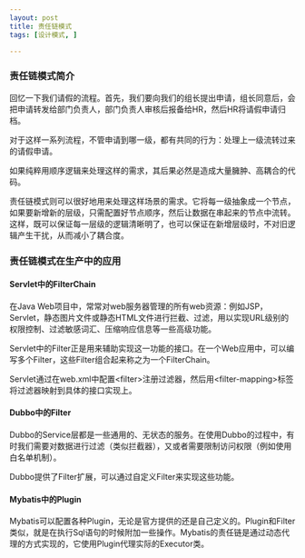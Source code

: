 ```yaml
---
layout: post
title: 责任链模式
tags: [设计模式, ]

---
```


### 责任链模式简介

回忆一下我们请假的流程。首先，我们要向我们的组长提出申请，组长同意后，会把申请转发给部门负责人，部门负责人审核后报备给HR，然后HR将请假申请归档。

对于这样一系列流程，不管申请到哪一级，都有共同的行为：处理上一级流转过来的请假申请。

如果纯粹用顺序逻辑来处理这样的需求，其后果必然是造成大量臃肿、高耦合的代码。

责任链模式则可以很好地用来处理这样场景的需求。它将每一级抽象成一个节点，如果要新增新的层级，只需配置好节点顺序，然后让数据在串起来的节点中流转。这样，既可以保证每一层级的逻辑清晰明了，也可以保证在新增层级时，不对旧逻辑产生干扰，从而减小了耦合度。



### 责任链模式在生产中的应用

#### Servlet中的FilterChain
在Java Web项目中，常常对web服务器管理的所有web资源：例如JSP，Servlet，静态图片文件或静态HTML文件进行拦截、过滤，用以实现URL级别的权限控制、过滤敏感词汇、压缩响应信息等一些高级功能。

Servlet中的Filter正是用来辅助实现这一功能的接口。在一个Web应用中，可以编写多个Filter，这些Filter组合起来称之为一个FilterChain。

Servlet通过在web.xml中配置&lt;filter>注册过滤器，然后用&lt;filter-mapping>标签将过滤器映射到具体的接口实现上。



#### Dubbo中的Filter
Dubbo的Service层都是一些通用的、无状态的服务。在使用Dubbo的过程中，有时我们需要对数据进行过滤（类似拦截器），又或者需要限制访问权限（例如使用白名单机制）。

Dubbo提供了Filter扩展，可以通过自定义Filter来实现这些功能。



#### Mybatis中的Plugin
Mybatis可以配置各种Plugin，无论是官方提供的还是自己定义的。Plugin和Filter类似，就是在执行Sql语句的时候附加一些操作。Mybatis的责任链是通过动态代理的方式实现的，它使用Plugin代理实际的Executor类。